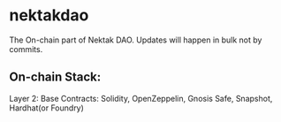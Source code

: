 # nektakdao
The On-chain part of Nektak DAO.
Updates will happen in bulk not by commits.







## On-chain Stack:

Layer 2: Base
Contracts: Solidity, OpenZeppelin, Gnosis Safe, Snapshot, Hardhat(or Foundry)
